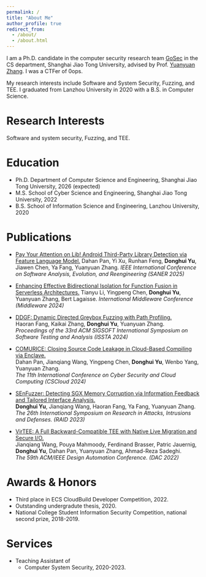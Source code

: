 ```yaml
---
permalink: /
title: "About Me"
author_profile: true
redirect_from: 
  - /about/
  - /about.html
---
```

I am a Ph.D. candidate in the computer security research team [GoSec](https://gosec.sjtu.edu.cn/) in the CS department, Shanghai Jiao Tong University, advised by Prof. [Yuanyuan Zhang](http://yyjess.com/). I was a CTFer of 0ops. 

My research interests include Software and System Security, Fuzzing, and TEE. I graduated from Lanzhou University in 2020 with a B.S. in Computer Science.



Research Interests
======
Software and system security, Fuzzing, and TEE.

Education
======
* Ph.D. Department of Computer Science and Engineering, Shanghai Jiao Tong University, 2026 (expected)
* M.S. School of Cyber Science and Engineering, Shanghai Jiao Tong University, 2022
* B.S. School of Information Science and Engineering, Lanzhou University, 2020

Publications
======

* [Pay Your Attention on Lib! Android Third-Party Library Detection via Feature Language Model.]()
  Dahan Pan, Yi Xu, Runhan Feng, **Donghui Yu**, Jiawen Chen, Ya Fang, Yuanyuan Zhang.
  *IEEE International Conference on Software Analysis, Evolution, and Reengineering (SANER 2025)*

* [Enhancing Effective Bidirectional Isolation for Function Fusion in Serverless Architectures.](https://dl.acm.org/doi/10.1145/3652892.3654778)
  Tianyu Li, Yingpeng Chen, **Donghui Yu**, Yuanyuan Zhang, Bert Lagaisse.
  *International Middleware Conference (Middleware 2024)*

* [DDGF: Dynamic Directed Greybox Fuzzing with Path Profiling.](https://dl.acm.org/doi/pdf/10.1145/3650212.3680324)   
  Haoran Fang, Kaikai Zhang, **Donghui Yu**, Yuanyuan Zhang.  
  *Proceedings of the 33rd ACM SIGSOFT International Symposium on Software Testing and Analysis (ISSTA 2024)*

* [COMURICE: Closing Source Code Leakage in Cloud-Based Compiling via Enclave.](https://ieeexplore.ieee.org/stamp/stamp.jsp?tp=&arnumber=10605138)    
  Dahan Pan, Jianqiang Wang, Yingpeng Chen, **Donghui Yu**, Wenbo Yang, Yuanyuan Zhang.  
  *The 11th International Conference on Cyber Security and Cloud Computing (CSCloud 2024)*  

* [SEnFuzzer: Detecting SGX Memory Corruption via Information Feedback and Tailored Interface Analysis.](https://dl.acm.org/doi/10.1145/3607199.3607215)    
  **Donghui Yu**, Jianqiang Wang, Haoran Fang, Ya Fang, Yuanyuan Zhang.  
  *The 26th International Symposium on Research in Attacks, Intrusions and Defenses. (RAID 2023)*  

* [VirTEE: A Full Backward-Compatible TEE with Native Live Migration and Secure I/O.](https://dl.acm.org/doi/abs/10.1145/3489517.3530436)   
  Jianqiang Wang, Pouya Mahmoody, Ferdinand Brasser, Patric Jauernig, **Donghui Yu**, Dahan Pan, Yuanyuan Zhang, Ahmad-Reza Sadeghi.  
  *The 59th ACM/IEEE Design Automation Conference. (DAC 2022)*


Awards & Honors
======
* Third place in ECS CloudBuild Developer Competition, 2022.
* Outstanding undergradute thesis, 2020.
* National College Student Information Security Competition, national second prize, 2018-2019.

Services
======
* Teaching Assistant of
  - Computer System Security, 2020-2023.

<!-- Work experience
======
* Spring 2024: Academic Pages Collaborator
  * Github University
  * Duties includes: Updates and improvements to template
  * Supervisor: The Users

* Fall 2015: Research Assistant
  * Github University
  * Duties included: Merging pull requests
  * Supervisor: Professor Hub

* Summer 2015: Research Assistant
  * Github University
  * Duties included: Tagging issues
  * Supervisor: Professor Git -->
  
<!-- Skills
======
* Skill 1
* Skill 2
  * Sub-skill 2.1
  * Sub-skill 2.2
  * Sub-skill 2.3
* Skill 3

Publications
======
  <ul>{% for post in site.publications reversed %}
    {% include archive-single-cv.html %}
  {% endfor %}</ul>
  
Talks
======
  <ul>{% for post in site.talks reversed %}
    {% include archive-single-talk-cv.html  %}
  {% endfor %}</ul>
  
Teaching
======
  <ul>{% for post in site.teaching reversed %}
    {% include archive-single-cv.html %}
  {% endfor %}</ul>
  
Service and leadership
======
* Currently signed in to 43 different slack teams -->
